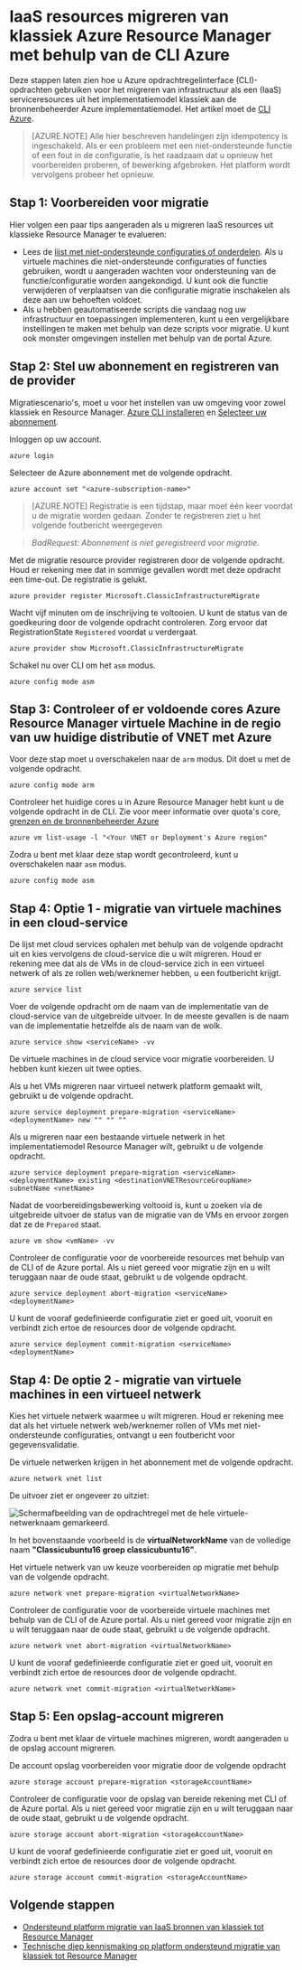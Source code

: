 <properties
    pageTitle="IaaS resources migreren van klassiek Azure Resource Manager met behulp van de CLI Azure | Microsoft Azure"
    description="Dit artikel helpt bij de migratie platform ondersteund van bronnen van klassiek Azure Resource Manager met behulp van de CLI Azure"
    services="virtual-machines-linux"
    documentationCenter=""
    authors="cynthn"
    manager="timlt"
    editor=""
    tags="azure-resource-manager"/>

<tags
    ms.service="virtual-machines-linux"
    ms.workload="infrastructure-services"
    ms.tgt_pltfrm="vm-linux"
    ms.devlang="na"
    ms.topic="article"
    ms.date="07/19/2016"
    ms.author="cynthn"/>

# <a name="migrate-iaas-resources-from-classic-to-azure-resource-manager-by-using-azure-cli"></a>IaaS resources migreren van klassiek Azure Resource Manager met behulp van de CLI Azure

Deze stappen laten zien hoe u Azure opdrachtregelinterface (CLI)-opdrachten gebruiken voor het migreren van infrastructuur als een (IaaS) serviceresources uit het implementatiemodel klassiek aan de bronnenbeheerder Azure implementatiemodel. Het artikel moet de [CLI Azure](../xplat-cli-install.md).

>[AZURE.NOTE] Alle hier beschreven handelingen zijn idempotency is ingeschakeld. Als er een probleem met een niet-ondersteunde functie of een fout in de configuratie, is het raadzaam dat u opnieuw het voorbereiden proberen, of bewerking afgebroken. Het platform wordt vervolgens probeer het opnieuw.

## <a name="step-1-prepare-for-migration"></a>Stap 1: Voorbereiden voor migratie

Hier volgen een paar tips aangeraden als u migreren IaaS resources uit klassieke Resource Manager te evalueren:

- Lees de [lijst met niet-ondersteunde configuraties of onderdelen](virtual-machines-windows-migration-classic-resource-manager.md). Als u virtuele machines die niet-ondersteunde configuraties of functies gebruiken, wordt u aangeraden wachten voor ondersteuning van de functie/configuratie worden aangekondigd. U kunt ook die functie verwijderen of verplaatsen van die configuratie migratie inschakelen als deze aan uw behoeften voldoet.
-   Als u hebben geautomatiseerde scripts die vandaag nog uw infrastructuur en toepassingen implementeren, kunt u een vergelijkbare instellingen te maken met behulp van deze scripts voor migratie. U kunt ook monster omgevingen instellen met behulp van de portal Azure.

## <a name="step-2-set-your-subscription-and-register-the-provider"></a>Stap 2: Stel uw abonnement en registreren van de provider

Migratiescenario's, moet u voor het instellen van uw omgeving voor zowel klassiek en Resource Manager. [Azure CLI installeren](../xplat-cli-install.md) en [Selecteer uw abonnement](../xplat-cli-connect.md).

Inloggen op uw account.
    
    azure login

Selecteer de Azure abonnement met de volgende opdracht.

    azure account set "<azure-subscription-name>"

>[AZURE.NOTE] Registratie is een tijdstap, maar moet één keer voordat u de migratie worden gedaan. Zonder te registreren ziet u het volgende foutbericht weergegeven 

>   *BadRequest: Abonnement is niet geregistreerd voor migratie.* 

Met de migratie resource provider registreren door de volgende opdracht. Houd er rekening mee dat in sommige gevallen wordt met deze opdracht een time-out. De registratie is gelukt.

    azure provider register Microsoft.ClassicInfrastructureMigrate

Wacht vijf minuten om de inschrijving te voltooien. U kunt de status van de goedkeuring door de volgende opdracht controleren. Zorg ervoor dat RegistrationState `Registered` voordat u verdergaat.

    azure provider show Microsoft.ClassicInfrastructureMigrate

Schakel nu over CLI om het `asm` modus.

    azure config mode asm

## <a name="step-3-make-sure-you-have-enough-azure-resource-manager-virtual-machine-cores-in-the-azure-region-of-your-current-deployment-or-vnet"></a>Stap 3: Controleer of er voldoende cores Azure Resource Manager virtuele Machine in de regio van uw huidige distributie of VNET met Azure

Voor deze stap moet u overschakelen naar de `arm` modus. Dit doet u met de volgende opdracht.

```
azure config mode arm
```

Controleer het huidige cores u in Azure Resource Manager hebt kunt u de volgende opdracht in de CLI. Zie voor meer informatie over quota's core, [grenzen en de bronnenbeheerder Azure](../articles/azure-subscription-service-limits.md#limits-and-the-azure-resource-manager)

```
azure vm list-usage -l "<Your VNET or Deployment's Azure region"
```

Zodra u bent met klaar deze stap wordt gecontroleerd, kunt u overschakelen naar `asm` modus.

    azure config mode asm


## <a name="step-4-option-1---migrate-virtual-machines-in-a-cloud-service"></a>Stap 4: Optie 1 - migratie van virtuele machines in een cloud-service 

De lijst met cloud services ophalen met behulp van de volgende opdracht uit en kies vervolgens de cloud-service die u wilt migreren. Houd er rekening mee dat als de VMs in de cloud-service zich in een virtueel netwerk of als ze rollen web/werknemer hebben, u een foutbericht krijgt.

    azure service list

Voer de volgende opdracht om de naam van de implementatie van de cloud-service van de uitgebreide uitvoer. In de meeste gevallen is de naam van de implementatie hetzelfde als de naam van de wolk.

    azure service show <serviceName> -vv

De virtuele machines in de cloud service voor migratie voorbereiden. U hebben kunt kiezen uit twee opties.

Als u het VMs migreren naar virtueel netwerk platform gemaakt wilt, gebruikt u de volgende opdracht.

    azure service deployment prepare-migration <serviceName> <deploymentName> new "" "" ""

Als u migreren naar een bestaande virtuele netwerk in het implementatiemodel Resource Manager wilt, gebruikt u de volgende opdracht.

    azure service deployment prepare-migration <serviceName> <deploymentName> existing <destinationVNETResourceGroupName> subnetName <vnetName>

Nadat de voorbereidingsbewerking voltooid is, kunt u zoeken via de uitgebreide uitvoer de status van de migratie van de VMs en ervoor zorgen dat ze de `Prepared` staat.

    azure vm show <vmName> -vv

Controleer de configuratie voor de voorbereide resources met behulp van de CLI of de Azure portal. Als u niet gereed voor migratie zijn en u wilt teruggaan naar de oude staat, gebruikt u de volgende opdracht.

    azure service deployment abort-migration <serviceName> <deploymentName>

U kunt de vooraf gedefinieerde configuratie ziet er goed uit, vooruit en verbindt zich ertoe de resources door de volgende opdracht.

    azure service deployment commit-migration <serviceName> <deploymentName>


    
## <a name="step-4-option-2----migrate-virtual-machines-in-a-virtual-network"></a>Stap 4: De optie 2 - migratie van virtuele machines in een virtueel netwerk

Kies het virtuele netwerk waarmee u wilt migreren. Houd er rekening mee dat als het virtuele netwerk web/werknemer rollen of VMs met niet-ondersteunde configuraties, ontvangt u een foutbericht voor gegevensvalidatie.

De virtuele netwerken krijgen in het abonnement met de volgende opdracht.

    azure network vnet list
    
De uitvoer ziet er ongeveer zo uitziet:

![Schermafbeelding van de opdrachtregel met de hele virtuele-netwerknaam gemarkeerd.](./media/virtual-machines-linux-cli-migration-classic-resource-manager/vnet.png)

In het bovenstaande voorbeeld is de **virtualNetworkName** van de volledige naam **"Classicubuntu16 groep classicubuntu16"**.

Het virtuele netwerk van uw keuze voorbereiden op migratie met behulp van de volgende opdracht.

    azure network vnet prepare-migration <virtualNetworkName>

Controleer de configuratie voor de voorbereide virtuele machines met behulp van de CLI of de Azure portal. Als u niet gereed voor migratie zijn en u wilt teruggaan naar de oude staat, gebruikt u de volgende opdracht.

    azure network vnet abort-migration <virtualNetworkName>

U kunt de vooraf gedefinieerde configuratie ziet er goed uit, vooruit en verbindt zich ertoe de resources door de volgende opdracht.

    azure network vnet commit-migration <virtualNetworkName>

## <a name="step-5-migrate-a-storage-account"></a>Stap 5: Een opslag-account migreren

Zodra u bent met klaar de virtuele machines migreren, wordt aangeraden u de opslag account migreren.

De account opslag voorbereiden voor migratie door de volgende opdracht

    azure storage account prepare-migration <storageAccountName>

Controleer de configuratie voor de opslag van bereide rekening met CLI of de Azure portal. Als u niet gereed voor migratie zijn en u wilt teruggaan naar de oude staat, gebruikt u de volgende opdracht.

    azure storage account abort-migration <storageAccountName>

U kunt de vooraf gedefinieerde configuratie ziet er goed uit, vooruit en verbindt zich ertoe de resources door de volgende opdracht.

    azure storage account commit-migration <storageAccountName>

## <a name="next-steps"></a>Volgende stappen

- [Ondersteund platform migratie van IaaS bronnen van klassiek tot Resource Manager](virtual-machines-windows-migration-classic-resource-manager.md)
- [Technische diep kennismaking op platform ondersteund migratie van klassiek tot Resource Manager](virtual-machines-windows-migration-classic-resource-manager-deep-dive.md)
